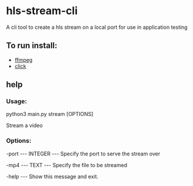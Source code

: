 # hls-stream-cli

A cli tool to create a hls stream on a local port for use in application testing

## To run install:

- [ffmpeg](https://www.google.com)
- [click](https://pypi.org/project/click/)

## help

### Usage:

python3 main.py stream [OPTIONS]

Stream a video

### Options:

-port --- INTEGER --- Specify the port to serve the stream over

-mp4 --- TEXT --- Specify the file to be streamed

-help --- Show this message and exit.
